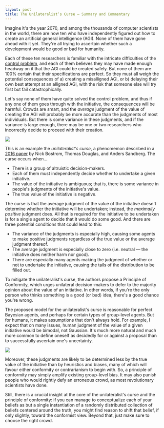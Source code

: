 ```yaml
---
layout: post
title: The Unilateralist’s Curse – Summary and Commentary
---
```


Imagine it's the year 2070, and among the thousands of computer scientists in the world, there are now ten who have independently figured out how to create an artificial general intelligence (AGI). None of them have gone ahead with it yet. They're all trying to ascertain whether such a development would be good or bad for humanity.

Each of these ten researchers is familiar with the intricate difficulties of the [control problem](https://en.wikipedia.org/wiki/AI_control_problem), and each of them believes they may have made enough headway on it that the AGI could be created safely. But none of them are 100% certain that their specifications are perfect. So they must all weigh the potential consequences of a) creating a misalligned AGI, or b) delaying their own best attempt at an alligned AGI, with the risk that someone else will try first but fail catastrophically.

Let's say none of them have quite solved the control problem, and thus if any one of them goes through with the initiative, the consequences will be harmful. Crowds are smart, and the *average* judgment of the value of creating the AGI will probably be more accurate than the judgments of most individuals. But there is some variance in these judgments, and if the variance is large enough, there may be one or two researchers who incorrectly decide to proceed with their creation.

![](../assets/img/ai_vis-1.png)

This is an example the *unilateralist's curse*, a phenomemon described in a [2016 paper](http://dx.doi.org/10.1080/02691728.2015.1108373) by Nick Bostrom, Thomas Douglas, and Anders Sandberg. The curse occurs when...

-   There is a group of altruistic decision-makers.
-   Each of them must independently decide whether to undertake a given initiative.
-   The value of the initiative is ambiguous; that is, there is some variance in people's judgments of the initiative's value.
-   The true value of the initiative is negative.

The curse is that the average judgment of the value of the initiative doesn't determine whether the initiative will be undertaken; instead, the *maximally positive* judgment does. All that is required for the initiative to be undertaken is for a single agent to decide that it would do some good. And there are three potential conditions that could lead to this:

-   The variance of the judgments is especially high, causing some agents to make positive judgments regardless of the true value or the average judgment thereof.
-   The average judgment is especially close to zero (i.e. neutral — the initiative does neither harm nor good).
-   There are especially many agents making the judgment of whether or not to undertake the initiative, causing the tails of the distribution to be filled out.

To mitigate the unilateralist's curse, the authors propose a Principle of Conformity, which urges unilateral decision-makers to defer to the majority opinion about the value of an initiative. In other words, if you're the only person who thinks something is a good (or bad) idea, there's a good chance you're wrong.

The proposed model for the unilateralist's curse is reasonable for perfect Bayesian agents, and perhaps for certain types of group-level agents. But for humans, it makes assumptions that don't always hold. For example, I expect that on many issues, human judgment of the value of a given initiative would be bimodal, not Gaussian. It's much more natural and much more common to define oneself as decidedly for or against a proposal than to successfully ascertain one's uncertainty.

![](../assets/img/bimodal-1.png)

Moreover, these judgments are likely to be determined less by the true value of the initiative than by heuristics and biases, many of which will favour either conformity or contrarianism to begin with. So, a principle of conformity may simply amplify existing group-level bias. It may also punish people who would rightly defy an erroneous crowd, as most revolutionary scientists have done.

Still, there is a crucial insight at the core of the unilateralist's curse and the principle of conformity: if you can manage to conceptualize each of your beliefs as but a single instantiation of a randomly distributed collection of beliefs centered around the truth, you might find reason to shift that belief, if only slightly, toward the conformist view. Beyond that, just make sure to choose the right crowd.
